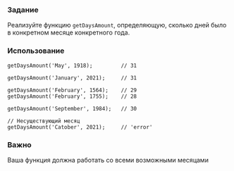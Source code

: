 ### Задание

Реализуйте функцию `getDaysAmount`, определяющую, сколько дней было в конкретном месяце
конкретного года.

### Использование

```
getDaysAmount('May', 1918);         // 31

getDaysAmount('January', 2021);     // 31

getDaysAmount('February', 1564);    // 29
getDaysAmount('February', 1755);    // 28

getDaysAmount('September', 1984);   // 30

// Несуществующий месяц
getDaysAmount('Catober', 2021);     // 'error'
```

### Важно

Ваша функция должна работать со всеми возможными месяцами